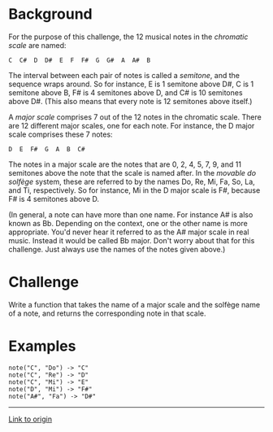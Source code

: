 # Background

For the purpose of this challenge, the 12 musical notes in the *chromatic scale* are named:

    C  C#  D  D#  E  F  F#  G  G#  A  A#  B

The interval between each pair of notes is called a *semitone*, and the sequence wraps around. So for instance, E is 1 semitone above D#, C is 1 semitone above B, F# is 4 semitones above D, and C# is 10 semitones above D#. (This also means that every note is 12 semitones above itself.)

A *major scale* comprises 7 out of the 12 notes in the chromatic scale. There are 12 different major scales, one for each note. For instance, the D major scale comprises these 7 notes:

    D  E  F#  G  A  B  C#

The notes in a major scale are the notes that are 0, 2, 4, 5, 7, 9, and 11 semitones above the note that the scale is named after. In the *movable do solfège* system, these are referred to by the names Do, Re, Mi, Fa, So, La, and Ti, respectively. So for instance, Mi in the D major scale is F#, because F# is 4 semitones above D.

(In general, a note can have more than one name. For instance A# is also known as Bb. Depending on the context, one or the other name is more appropriate. You'd never hear it referred to as the A# major scale in real music. Instead it would be called Bb major. Don't worry about that for this challenge. Just always use the names of the notes given above.)

# Challenge

Write a function that takes the name of a major scale and the solfège name of a note, and returns the corresponding note in that scale.

# Examples

    note("C", "Do") -> "C"
    note("C", "Re") -> "D"
    note("C", "Mi") -> "E"
    note("D", "Mi") -> "F#"
    note("A#", "Fa") -> "D#"

---

[Link to origin](https://www.reddit.com/r/dailyprogrammer/7hhyin)